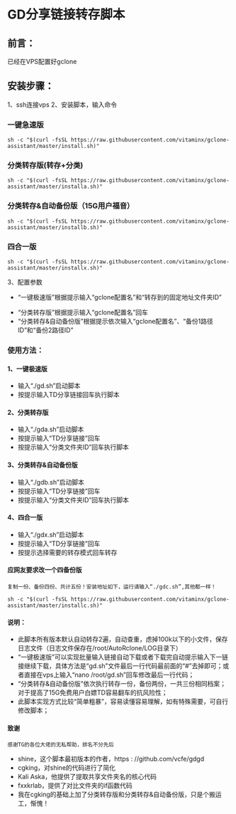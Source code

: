 # GD分享链接转存脚本

## 前言：
已经在VPS配置好gclone

## 安装步骤：

1、ssh连接vps
2、安装脚本，输入命令

### 一键急速版

```
sh -c "$(curl -fsSL https://raw.githubusercontent.com/vitaminx/gclone-assistant/master/install.sh)"
```

### 分类转存版(转存+分类)   

```
sh -c "$(curl -fsSL https://raw.githubusercontent.com/vitaminx/gclone-assistant/master/installa.sh)"
```

### 分类转存&自动备份版（15G用户福音）

```
sh -c "$(curl -fsSL https://raw.githubusercontent.com/vitaminx/gclone-assistant/master/installb.sh)"
```

### 四合一版

```
sh -c "$(curl -fsSL https://raw.githubusercontent.com/vitaminx/gclone-assistant/master/installx.sh)"
```

3、配置参数

- “一键极速版”根据提示输入“gclone配置名”和“转存到的固定地址文件夹ID”
+ “分类转存版”根据提示输入“gclone配置名”回车
+ “分类转存&自动备份版”根据提示依次输入“gclone配置名”、“备份1路径ID”和“备份2路径ID”

### 使用方法：

#### 1、一键极速版

+ 输入“./gd.sh”启动脚本   
+ 按提示输入TD分享链接回车执行脚本   

#### 2、分类转存版   

+ 输入“./gda.sh”启动脚本  
+ 按提示输入“TD分享链接”回车
+ 按提示输入“分类文件夹ID”回车执行脚本   

#### 3、分类转存&自动备份版

+ 输入“./gdb.sh”启动脚本
+ 按提示输入“TD分享链接”回车
+ 按提示输入“分类文件夹ID”回车执行脚本

#### 4、四合一版

+ 输入“./gdx.sh”启动脚本
+ 按提示输入“TD分享链接”回车
+ 按提示选择需要的转存模式回车转存

#### 应网友要求改一个四备份版

    复制一份、备份四份、共计五份！安装地址如下，运行请输入“./gdc.sh”,其他都一样！
    
```
sh -c "$(curl -fsSL https://raw.githubusercontent.com/vitaminx/gclone-assistant/master/installc.sh)"
```

#### 说明：

+ 此脚本所有版本默认自动转存2遍，自动查重，虑掉100k以下的小文件，保存日志文件（日志文件保存在/root/AutoRclone/LOG目录下）
+ “一键极速版”可以实现批量输入链接自动下载或者下载完自动提示输入下一链接继续下载，具体方法是“gd.sh”文件最后一行代码最前面的“#”去掉即可；或者直接在vps上输入“nano /root/gd.sh”回车修改最后一行代码；
+ “分类转存&自动备份版”依次执行转存一份，备份两份，一共三份相同档案；对于提高了15G免费用户白嫖TD容易翻车的抗风险性；
+ 此脚本实现方式比较“简单粗暴”，容易读懂容易理解，如有特殊需要，可自行修改脚本；  

#### 致谢
    感谢TG的各位大佬的无私帮助，排名不分先后
+ shine，这个脚本最初版本的作者，https : //github.com/vcfe/gdgd
+ cgking，对shine的代码进行了简化
+ Kali Aska，他提供了提取共享文件夹名的核心代码
+ fxxkrlab，提供了对比文件夹的if函数代码
+ 我在cgking的基础上加了分类转存版和分类转存&自动备份版，只是个搬运工，惭愧！
